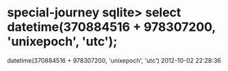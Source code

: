 # special-journey sqlite> select datetime(370884516 + 978307200, 'unixepoch', 'utc');
datetime(370884516 + 978307200, 'unixepoch', 'utc')
2012-10-02 22:28:36
